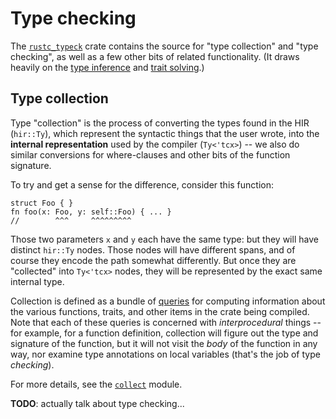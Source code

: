 # Type checking

The [`rustc_typeck`][typeck] crate contains the source for "type collection"
and "type checking", as well as a few other bits of related functionality. (It
draws heavily on the [type inference] and [trait solving].)

[typeck]: https://github.com/rust-lang/rust/tree/master/src/librustc_typeck
[type inference]: type-inference.html
[trait solving]: trait-resolution.html

## Type collection

Type "collection" is the process of converting the types found in the HIR
(`hir::Ty`), which represent the syntactic things that the user wrote, into the
**internal representation** used by the compiler (`Ty<'tcx>`) -- we also do
similar conversions for where-clauses and other bits of the function signature.

To try and get a sense for the difference, consider this function:

```rust,ignore
struct Foo { }
fn foo(x: Foo, y: self::Foo) { ... }
//        ^^^     ^^^^^^^^^
```

Those two parameters `x` and `y` each have the same type: but they will have
distinct `hir::Ty` nodes. Those nodes will have different spans, and of course
they encode the path somewhat differently. But once they are "collected" into
`Ty<'tcx>` nodes, they will be represented by the exact same internal type.

Collection is defined as a bundle of [queries] for computing information about
the various functions, traits, and other items in the crate being compiled.
Note that each of these queries is concerned with *interprocedural* things --
for example, for a function definition, collection will figure out the type and
signature of the function, but it will not visit the *body* of the function in
any way, nor examine type annotations on local variables (that's the job of
type *checking*).

For more details, see the [`collect`][collect] module.

[queries]: query.html
[collect]: https://doc.rust-lang.org/nightly/nightly-rustc/rustc_typeck/collect/

**TODO**: actually talk about type checking...
